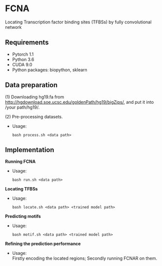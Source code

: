 # FCNA
Locating Transcription factor binding sites (TFBSs) by fully convolutional network
## Requirements

+ Pytorch 1.1 
+ Python 3.6
+ CUDA 9.0
+ Python packages: biopython, sklearn

## Data preparation
(1) Downloading hg19.fa from http://hgdownload.soe.ucsc.edu/goldenPath/hg19/bigZips/, and put it into /your path/hg19/.

(2) Pre-processing datasets.
+ Usage:
  ```
  bash process.sh <data path>
  ```

## Implementation 
**Running FCNA**
+ Usage: 
  ```
  bash run.sh <data path>
  ```
 
**Locating TFBSs**
+ Usage: 
  ```
  bash locate.sh <data path> <trained model path>
  ```
**Predicting motifs**
+ Usage: 
  ```
  bash motif.sh <data path> <trained model path>
  ```
  
**Refining the prediction performance**
+ Usage:  
  Firstly encoding the located regions;
  Secondly running FCNAR on them.
  
